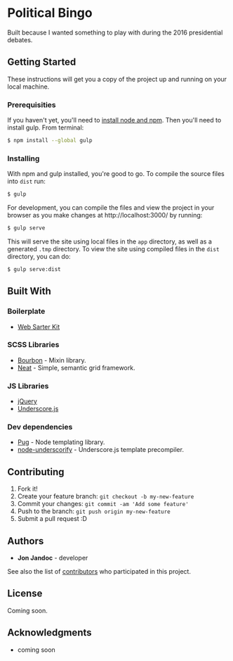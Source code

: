 # Political Bingo

Built because I wanted something to play with during the 2016 presidential debates.

## Getting Started

These instructions will get you a copy of the project up and running on your local machine.

### Prerequisities

If you haven't yet, you'll need to [install node and npm](https://nodejs.org/en/download/). Then you'll need to install gulp. From terminal:

```sh
$ npm install --global gulp
```

### Installing

With npm and gulp installed, you're good to go. To compile the source files into `dist` run:

```sh
$ gulp
```

For development, you can compile the files and view the project in your browser as you make changes at http://localhost:3000/ by running:

```sh
$ gulp serve
```

This will serve the site using local files in the `app` directory, as well as a generated `.tmp` directory. To view the site using compiled files in the `dist` directory, you can do:

```sh
$ gulp serve:dist
```

## Built With

### Boilerplate
- [Web Sarter Kit](https://developers.google.com/web/tools/starter-kit/)

### SCSS Libraries
- [Bourbon](https://bourbon.io/) - Mixin library.
- [Neat](https://neat.bourbon.io/) - Simple, semantic grid framework.

### JS Libraries
- [jQuery](https://jquery.com/)
- [Underscore.js](http://underscorejs.org/)

### Dev dependencies
- [Pug](https://pugjs.org/) - Node templating library.
- [node-underscorify](https://www.npmjs.com/package/node-underscorify) - Underscore.js template precompiler.

## Contributing

1. Fork it!
2. Create your feature branch: `git checkout -b my-new-feature`
3. Commit your changes: `git commit -am 'Add some feature'`
4. Push to the branch: `git push origin my-new-feature`
5. Submit a pull request :D


## Authors

* **Jon Jandoc** - developer

See also the list of [contributors](https://github.com/jjandoc/debate-bingo/contributors) who participated in this project.

## License

Coming soon.

## Acknowledgments

* coming soon
